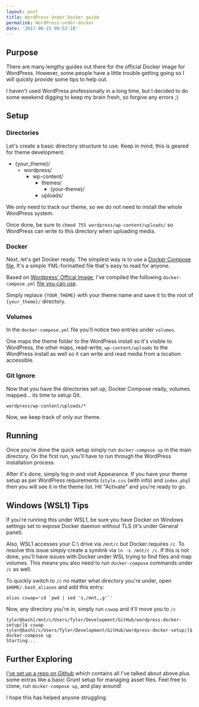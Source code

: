 ```yaml
---
layout: post
title: WordPress Under Docker guide
permalink: WordPress-under-docker
date: '2017-06-15 09:53:10'
---
```


## Purpose

There are many lengthy guides out there for the official Docker image for WordPress. However, some people have a little trouble getting going so I will quickly provide some tips to help out.

I haven't used WordPress professionally in a long time, but I decided to do some weekend digging to keep my brain fresh, so forgive any errors ;)

## Setup

### Directories

Let's create a basic directory structure to use. Keep in mind, this is geared for theme development.

- {your_theme}/
  - wordpress/
    - wp-content/
      - themes/
        - (your-theme)/
      - uploads/

We only need to track our theme, so we do not need to install the whole WordPress system.

Once done, be sure to `chmod 755 wordpress/wp-content/uploads/` so WordPress can write to this directory when uploading media.

### Docker

Next, let's get Docker ready. The simplest way is to use a [Docker Compose file](https://docs.docker.com/compose/). It's a simple YML-formatted file that's easy to read for anyone.

Based on [Wordpress' Offical Image](https://hub.docker.com/_/wordpress/), I've compiled the following `docker-compose.yml` [file you can use](https://github.com/gnikyt/wordpress-docker-quickstart).

Simply replace `{YOUR_THEME}` with your theme name and save it to the root of `{your_theme}/` directory.

### Volumes

In the `docker-compose.yml` file you'll notice two entries under `volumes`.

One maps the theme folder to the WordPress install so it's visible to WordPress, the other maps, read-write, `wp-content/uploads` to the WordPress install as well so it can write and read media from a location accessible.

### Git Ignore

Now that you have the directories set up, Docker Compose ready, volumes mapped... its time to setup Git.

`wordpress/wp-content/uploads/*`

Now, we keep track of only our theme.

## Running

Once you're done the quick setup simply run `docker-compose up` in the main directory. On the first run, you'll have to run through the WordPress installation process.

After it's done, simply log in and visit Appearance. If you have your theme setup as per WordPress requirements (`style.css` (with info) and `index.php`)  then you will see it in the theme list. Hit "Activate" and you're ready to go.

## Windows (WSL1) Tips

If you're running this under WSL1, be sure you have Docker on Windows settings set to expose Docker daemon without TLS (it's under General panel).

Also, WSL1 accesses your C:\ drive via `/mnt/c` but Docker requires `/c`. To resolve this issue simply create a symlink via `ln -s /mnt/c /c`. If this is not done, you'll have issues with Docker under WSL trying to find files and map volumes. This means you also need to run `docker-compose` commands under `/c` as well.

To quickly switch to `/c` no matter what directory you're under, open `$HOME/.bash_aliases` and add this entry:

```shell
alias cswap='cd `pwd | sed 's,/mnt,,g'`'
```

Now, any directory you're in, simply run `cswap` and it'll move you to `/c`

```shell
tyler@bash[/mnt/c/Users/Tyler/Development/GitHub/wordpress-docker-setup/]$ cswap
tyler@bash[/c/Users/Tyler/Development/GitHub/wordpress-docker-setup/]$ docker-compose up
Starting...
```

## Further Exploring

[I've set up a repo on Github](https://github.com/gnikyt/wordpress-docker-quickstart) which contains all I've talked about above plus some extras like a basic Grunt setup for managing asset files. Feel free to clone, run `docker-compose up`, and play around!

I hope this has helped anyone struggling.
